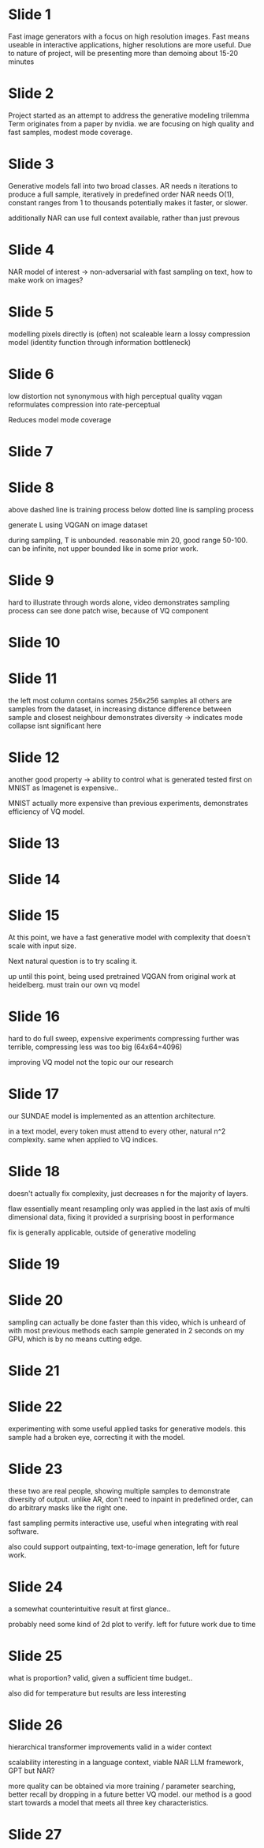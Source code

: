# Slide 1
Fast image generators with a focus on high resolution images. Fast means
useable in interactive applications, higher resolutions are more useful. Due to
nature of project, will be presenting more than demoing about 15-20 minutes

# Slide 2
Project started as an attempt to address the generative modeling trilemma Term
originates from a paper by nvidia. we are focusing on high quality and fast
samples, modest mode coverage.

# Slide 3
Generative models fall into two broad classes. AR needs n iterations to produce
a full sample, iteratively in predefined order NAR needs O(1), constant ranges
from 1 to thousands potentially makes it faster, or slower.

additionally NAR can use full context available, rather than just prevous

# Slide 4
NAR model of interest -> non-adversarial with fast sampling on text, how to
make work on images?

# Slide 5
modelling pixels directly is (often) not scaleable learn a lossy compression
model (identity function through information bottleneck)

# Slide 6
low distortion not synonymous with high perceptual quality vqgan reformulates
compression into rate-perceptual 

Reduces model mode coverage

# Slide 7

# Slide 8
above dashed line is training process below dotted line is sampling process

generate L using VQGAN on image dataset

during sampling, T is unbounded. reasonable min 20, good range 50-100. can be
infinite, not upper bounded like in some prior work.

# Slide 9
hard to illustrate through words alone, video demonstrates sampling process can
see done patch wise, because of VQ component

# Slide 10

# Slide 11
the left most column contains somes 256x256 samples all others are samples from
the dataset, in increasing distance difference between sample and closest
neighbour demonstrates diversity -> indicates mode collapse isnt significant
here

# Slide 12
another good property -> ability to control what is generated tested first on
MNIST as Imagenet is expensive..

MNIST actually more expensive than previous experiments, demonstrates
efficiency of VQ model.

# Slide 13

# Slide 14

# Slide 15
At this point, we have a fast generative model with complexity that doesn't
scale with input size.

Next natural question is to try scaling it.

up until this point, being used pretrained VQGAN from original work at
heidelberg. must train our own vq model

# Slide 16
hard to do full sweep, expensive experiments compressing further was terrible,
compressing less was too big (64x64=4096)

improving VQ model not the topic our our research

# Slide 17
our SUNDAE model is implemented as an attention architecture.

in a text model, every token must attend to every other, natural n^2
complexity. same when applied to VQ indices.

# Slide 18
doesn't actually fix complexity, just decreases n for the majority of layers.

flaw essentially meant resampling only was applied in the last axis of multi
dimensional data, fixing it provided a surprising boost in performance

fix is generally applicable, outside of generative modeling

# Slide 19

# Slide 20
sampling can actually be done faster than this video, which is unheard of with
most previous methods each sample generated in 2 seconds on my GPU, which is by
no means cutting edge.

# Slide 21

# Slide 22
experimenting with some useful applied tasks for generative models. this sample
had a broken eye, correcting it with the model.

# Slide 23
these two are real people, showing multiple samples to demonstrate diversity of
output. unlike AR, don't need to inpaint in predefined order, can do arbitrary
masks like the right one.

fast sampling permits interactive use, useful when integrating with real
software.

also could support outpainting, text-to-image generation, left for future work.

# Slide 24
a somewhat counterintuitive result at first glance..

probably need some kind of 2d plot to verify. left for future work due to time

# Slide 25
what is proportion?
valid, given a sufficient time budget..

also did for temperature but results are less interesting

# Slide 26
hierarchical transformer improvements valid in a wider context

scalability interesting in a language context, viable NAR LLM framework, GPT
but NAR?

more quality can be obtained via more training / parameter searching, better
recall by dropping in a future better VQ model. our method is a good start
towards a model that meets all three key characteristics.

# Slide 27

